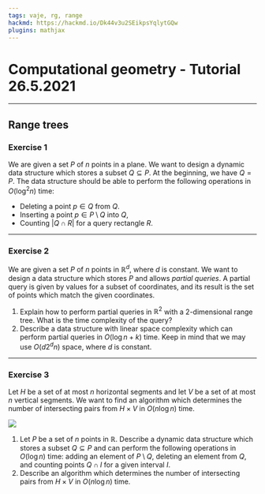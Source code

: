 ```yaml
---
tags: vaje, rg, range
hackmd: https://hackmd.io/Dk44v3u2SEikpsYqlytGQw
plugins: mathjax
---
```

# Computational geometry - Tutorial 26.5.2021

---

## Range trees

### Exercise 1

We are given a set $P$ of $n$ points in a plane. We want to design a dynamic data structure which stores a subset $Q \subseteq P$. At the beginning, we have $Q = P$. The data structure should be able to perform the following operations in $O(\log^2 n)$ time:

* Deleting a point $p \in Q$ from $Q$.
* Inserting a point $p \in P \setminus Q$ into $Q$,
* Counting $\vert Q \cap R \vert$ for a query rectangle $R$.

---

### Exercise 2

We are given a set $P$ of $n$ points in $\mathbb{R}^d$, where $d$ is constant. We want to design a data structure which stores $P$ and allows _partial queries_. A partial query is given by values for a subset of coordinates, and its result is the set of points which match the given coordinates.

1. Explain how to perform partial queries in $\mathbb{R}^2$ with a $2$-dimensional range tree. What is the time complexity of the query?
2. Describe a data structure with linear space complexity which can perform partial queries in $O(\log n + k)$ time. Keep in mind that we may use $O(d 2^d n)$ space, where $d$ is constant.

---

### Exercise 3

Let $H$ be a set of at most $n$ horizontal segments and let $V$ be a set of at most $n$ vertical segments. We want to find an algorithm which determines the number of intersecting pairs from $H \times V$ in $O(n \log n)$ time.

![](https://jaanos.github.io/computational-geometry/notes/2021/2021-05-26/HV.png)

1. Let $P$ be a set of $n$ points in $\mathbb{R}$. Describe a dynamic data structure which stores a subset $Q\subseteq P$ and can perform the following operations in $O(\log n)$ time: adding an element of $P \setminus Q$, deleting an element from $Q$, and counting points $Q \cap I$ for a given interval $I$.
2. Describe an algorithm which determines the number of intersecting pairs from $H \times V$ in $O(n \log n)$ time.